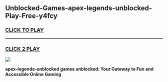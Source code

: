 
## Unblocked-Games-apex-legends-unblocked-Play-Free-y4fcy
<h3>
<a href="https://premium76.site?title=apex-legends-unblocked&ref=23A">CLICK TO PLAY</a></h3>
<hr>

<h3>
<a href="https://premium76.site?title=apex-legends-unblocked&ref=23A">CLICK 2 PLAY</a>
  
</h3>

<a href="https://premium76.site?title=apex-legends-unblocked&ref=23A"><img src="https://clearcache.store/games.png"></a>


**apex-legends-unblocked games unblocked: Your Gateway to Fun and Accessible Online Gaming**
